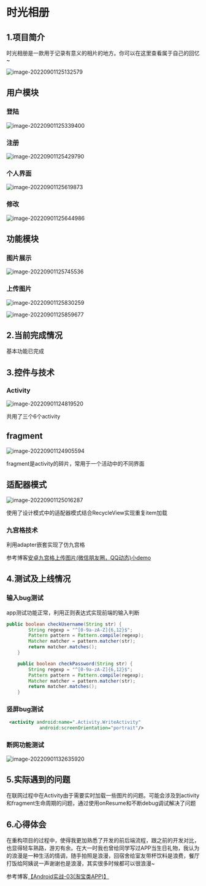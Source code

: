 # 时光相册

## 1.项目简介

时光相册是一款用于记录有意义的相片的地方。你可以在这里查看属于自己的回忆~


![image-20220901125132579](https://user-images.githubusercontent.com/72655347/187847873-f8b75b43-8e6f-4516-ba29-8620713eb020.png)

## 用户模块

### 登陆

![image-20220901125339400](https://user-images.githubusercontent.com/72655347/187847917-bbe9dde0-9db4-4b09-81ec-c28870e799b2.png)


### 注册

![image-20220901125429790](https://user-images.githubusercontent.com/72655347/187847961-20cb70e6-f304-4714-b8da-520411ecf490.png)


### 个人界面

![image-20220901125619873](https://user-images.githubusercontent.com/72655347/187847999-7b0152e7-84ad-49c1-9e01-d12c0c67e05d.png)


### 修改

![image-20220901125644986](https://user-images.githubusercontent.com/72655347/187848030-0dd86eed-8fae-4216-a1bb-849b878faa07.png)


## 功能模块

### 图片展示
![image-20220901125745536](https://user-images.githubusercontent.com/72655347/187848051-21432958-2ecf-4348-89d2-62a339b13913.png)


### 上传图片

![image-20220901125830259](https://user-images.githubusercontent.com/72655347/187848082-6511d4d5-eb90-4b6b-a7db-7acc70e8404c.png)

![image-20220901125859677](https://user-images.githubusercontent.com/72655347/187848161-69202a06-e0f6-463c-8c1d-464fe77652a3.png)


## 2.当前完成情况

基本功能已完成

## 3.控件与技术

### Activity

![image-20220901124819520](https://user-images.githubusercontent.com/72655347/187848222-e5095956-27f0-4a5e-bb89-48f1f6ca3b53.png)


共用了三个6个activity

## fragment

![image-20220901124905594](https://user-images.githubusercontent.com/72655347/187848248-7080bcc4-93fb-4384-a1ed-85d020d1244f.png)

fragment是activity的碎片，常用于一个活动中的不同界面

## 适配器模式

![image-20220901125016287](https://user-images.githubusercontent.com/72655347/187848271-9be9f190-99b2-4089-89f7-5858798ad20f.png)

使用了设计模式中的适配器模式结合RecycleView实现重复item加载

### 九宫格技术

利用adapter嵌套实现了仿九宫格

参考博客[安卓九宫格上传图片(微信朋友圈，QQ动态)小demo](https://blog.csdn.net/Karthus77/article/details/115396118)

## 4.测试及上线情况

### 输入bug测试

app测试功能正常，利用正则表达式实现前端的输入判断

```java
public boolean checkUsername(String str) {
        String regexp = "^[0-9a-zA-Z]{6,12}$";
        Pattern pattern = Pattern.compile(regexp);
        Matcher matcher = pattern.matcher(str);
        return matcher.matches();
    }

    public boolean checkPassword(String str) {
        String regexp = "^[0-9a-zA-Z]{6,12}$";
        Pattern pattern = Pattern.compile(regexp);
        Matcher matcher = pattern.matcher(str);
        return matcher.matches();
    }
```

### 竖屏bug测试

```xml
 <activity android:name=".Activity.WriteActivity"
            android:screenOrientation="portrait"/>
```

### 断网功能测试

![image-20220901132635920](https://user-images.githubusercontent.com/72655347/187848301-38ef77a9-36ee-4182-8b59-3edde5275fb7.png)
## 5.实际遇到的问题

在联网过程中在Activity由于需要实时加载一些图片的问题。可能会涉及到activity和fragment生命周期的问题，通过使用onResume和不断debug调试解决了问题

## 6.心得体会

在重构项目的过程中，使得我更加熟悉了开发的前后端流程，跟之前的开发对比，也显得轻车熟路，游刃有余。在大一时我也曾给同学写过APP当生日礼物，我认为的浪漫是一种生活的情调，随手拍照是浪漫，回宿舍给室友带杯饮料是浪费，餐厅打饭给阿姨说一声谢谢也是浪漫，其实很多时候都可以很浪漫~

参考博客[【Android实战-03(淘宝类APP)】](https://blog.csdn.net/Karthus77/article/details/113865169)

